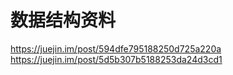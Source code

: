 # 数据结构资料
https://juejin.im/post/594dfe795188250d725a220a
https://juejin.im/post/5d5b307b5188253da24d3cd1
